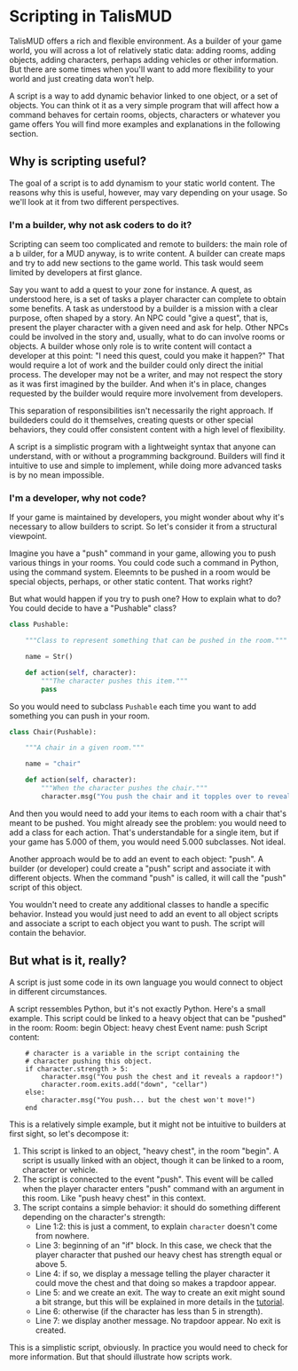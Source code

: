 # Scripting in TalisMUD

TalisMUD offers a rich and flexible environment.  As a builder of your game world, you will across a lot of relatively static data: adding rooms, adding objects, adding characters, perhaps adding vehicles or other information.  But there are some times when you'll want to add more flexibility to your world and just creating data won't help.

A script is a way to add dynamic behavior linked to one object, or a set of objects.  You can think ot it as a very simple program that will affect how a command behaves for certain rooms, objects, characters or whatever you game offers  You will find more examples and explanations in the following section.

## Why is scripting useful?

The goal of a script is to add dynamism to your static world content.  The reasons why this is useful, however, may vary depending on your usage.  So we'll look at it from two different perspectives.

### I'm a builder, why not ask coders to do it?

Scripting can seem too complicated and remote to builders: the main role of a b uilder, for a MUD anyway, is to write content.  A builder can create maps and try to add new sections to the game world.  This task would seem limited by developers at first glance.

Say you want to add a quest to your zone for instance.  A quest, as understood here, is a set of tasks a player character can complete to obtain some benefits.  A task as understood by a builder is a mission with a clear purpose, often shaped by a story.  An NPC could "give a quest", that is, present the player character with a given need and ask for help.  Other NPCs could be involved in the story and, usually, what to do can involve rooms or objects.  A builder whose only role is to write content will contact a developer at this point: "I need this quest, could you make it happen?" That would require a lot of work and the builder could only direct the initial process.  The developer may not be a writer, and may not respect the story as it was first imagined by the builder.  And when it's in place, changes requested by the builder would require more involvement from developers.

This separation of responsibilities isn't necessarily the right approach.  If buildeders could do it themselves, creating quests or other special behaviors, they could offer consistent content with a high level of flexibility.

A script is a simplistic program with a lightweight syntax that anyone can understand, with or without a programming background.  Builders will find it intuitive to use and simple to implement, while doing more advanced tasks is by no mean impossible.

### I'm a developer, why not code?

If your game is maintained by developers, you might wonder about why it's necessary to allow builders to script.  So let's consider it from a structural viewpoint.

Imagine you have a "push" command in your game, allowing you to push various things in your rooms.  You could code such a command in Python, using the command system.  Eleemnts to be pushed in a room would be special objects, perhaps, or other static content.  That works right?

But what would happen if you try to push one?  How to explain what to do?  You could decide to have a "Pushable" class?

```python
class Pushable:

    """Class to represent something that can be pushed in the room."""

    name = Str()

    def action(self, character):
        """The character pushes this item."""
        pass
```

So you would need to subclass `Pushable` each time you want to add something you can push in your room.

```python
class Chair(Pushable):

    """A chair in a given room."""

    name = "chair"

    def action(self, character):
        """When the character pushes the chair."""
        character.msg("You push the chair and it topples over to reveal... something.")
```

And then you would need to add your items to each room with a chair that's meant to be pushed.  You might already see the problem: you would need to add a class for each action.  That's understandable for a single item, but if your game has 5.000 of them, you would need 5.000 subclasses.  Not ideal.

Another approach would be to add an event to each object: "push".  A builder (or developer) could create a "push" script and associate it with different objects.  When the command "push" is called, it will call the "push" script of this object.

You wouldn't need to create any additional classes to handle a specific behavior.  Instead you would just need to add an event to all object scripts and associate a script to each object you want to push.  The script will contain the behavior.

## But what is it, really?

A script is just some code in its own language you would connect to object in different circumstances.

A script ressembles Python, but it's not exactly Python.  Here's a small example.  This script could be linked to a heavy object that can be "pushed" in the room:
    Room: begin
    Object: heavy chest
    Event name: push
    Script content:

        # character is a variable in the script containing the
        # character pushing this object.
        if character.strength > 5:
            character.msg("You push the chest and it reveals a rapdoor!")
            character.room.exits.add("down", "cellar")
        else:
            character.msg("You push... but the chest won't move!")
        end

This is a relatively simple example, but it might not be intuitive to builders at first sight, so let's decompose it:

1. This script is linked to an object, "heavy chest", in the room "begin".  A script is usually linked with an object, though it can be linked to a room, character or vehicle.
2. The script is connected to the event "push".  This event will be called when the player character enters "push" command with an argument in this room.  Like "push heavy chest" in this context.
3. The script contains a simple behavior: it should do something different depending on the character's strength:
   - Line 1:2: this is just a comment, to explain `character` doesn't come from nowhere.
   - Line 3: beginning of an "if" block.  In this case, we check that the player character that pushed our heavy chest has strength equal or above 5.
   - Line 4: if so, we display a message telling the player character it could move the chest and that doing so makes a trapdoor appear.
   - Line 5: and we create an exit.  The way to create an exit might sound a bit strange, but this will be explained in more details in the [tutorial](./tutorial.md).
   - Line 6: otherwise (if the character has less than 5 in strength).
   - Line 7: we display another message.  No trapdoor appear.  No exit is created.

This is a simplistic script, obviously.  In practice you would need to check for more information.  But that should illustrate how scripts work.